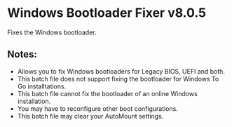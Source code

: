 # Windows Bootloader Fixer v8.0.5
Fixes the Windows bootloader.

## Notes:
- Allows you to fix Windows bootloaders for Legacy BIOS, UEFI and both.
- This batch file does not support fixing the bootloader for Windows To Go installtations.
- This batch file cannot fix the bootloader of an online Windows installation.
- You may have to reconfigure other boot configurations.
- This batch file may clear your AutoMount settings.
